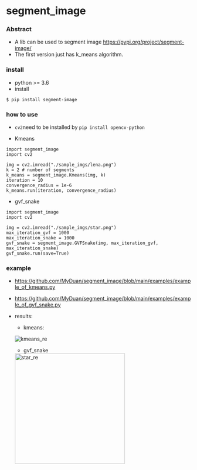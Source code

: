 # segment_image

### Abstract

- A lib can be used to segment image https://pypi.org/project/segment-image/
- The first version just has k_means algorithm.

### install

- python >= 3.6
- install
```
$ pip install segment-image
```


### how to use 

- `cv2`need to be installed by
`
pip install opencv-python
`

- Kmeans
```
import segment_image
import cv2

img = cv2.imread("./sample_imgs/lena.png")
k = 2 # number of segments
k_means = segment_image.Kmeans(img, k)
iteration = 10
convergence_radius = 1e-6
k_means.run(iteration, convergence_radius)

```

- gvf_snake
```
import segment_image
import cv2

img = cv2.imread("./sample_imgs/star.png")
max_iteration_gvf = 1000
max_iteration_snake = 1000
gvf_snake = segment_image.GVFSnake(img, max_iteration_gvf, max_iteration_snake)
gvf_snake.run(save=True)

```

### example

- https://github.com/MyDuan/segment_image/blob/main/examples/example_of_kmeans.py
- https://github.com/MyDuan/segment_image/blob/main/examples/example_of_gvf_snake.py
- results:
    - kmeans:

    ![kmeans_re](https://user-images.githubusercontent.com/19246998/113019886-04c81500-91bd-11eb-8075-016c64f5161b.png)

    - gvf_snake
    <img width="300" alt="star_re" src="https://user-images.githubusercontent.com/19246998/135444069-82e60a2d-7f99-4266-990e-5c4e99ccf76b.png">

    
